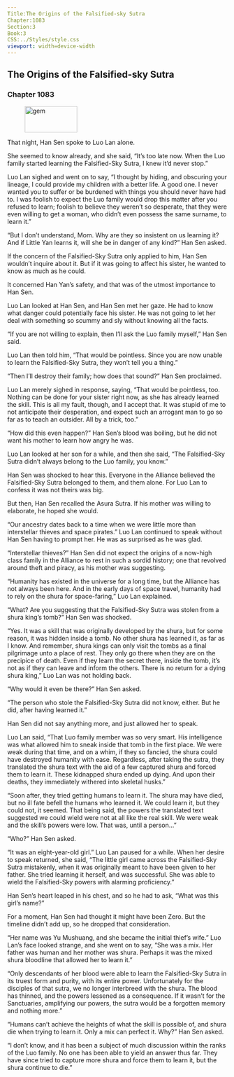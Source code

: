 ```yaml
---
Title:The Origins of the Falsified-sky Sutra 
Chapter:1083 
Section:3 
Book:3 
CSS:../Styles/style.css 
viewport: width=device-width
---
```

  
## The Origins of the Falsified-sky Sutra
### Chapter 1083
  
<figure>
	<img src="../Images/gem.gif" alt="gem" id="gem" width="120" height="60" />
</figure>
  

  
That night, Han Sen spoke to Luo Lan alone.

She seemed to know already, and she said, “It’s too late now. When the Luo family started learning the Falsified-Sky Sutra, I knew it’d never stop.”

Luo Lan sighed and went on to say, “I thought by hiding, and obscuring your lineage, I could provide my children with a better life. A good one. I never wanted you to suffer or be burdened with things you should never have had to. I was foolish to expect the Luo family would drop this matter after you refused to learn; foolish to believe they weren’t so desperate, that they were even willing to get a woman, who didn’t even possess the same surname, to learn it.”

“But I don’t understand, Mom. Why are they so insistent on us learning it? And if Little Yan learns it, will she be in danger of any kind?” Han Sen asked.

If the concern of the Falsified-Sky Sutra only applied to him, Han Sen wouldn’t inquire about it. But if it was going to affect his sister, he wanted to know as much as he could.

It concerned Han Yan’s safety, and that was of the utmost importance to Han Sen.

Luo Lan looked at Han Sen, and Han Sen met her gaze. He had to know what danger could potentially face his sister. He was not going to let her deal with something so scummy and sly without knowing all the facts.

“If you are not willing to explain, then I’ll ask the Luo family myself,” Han Sen said.

Luo Lan then told him, “That would be pointless. Since you are now unable to learn the Falsified-Sky Sutra, they won’t tell you a thing.”

“Then I’ll destroy their family; how does that sound?” Han Sen proclaimed.

Luo Lan merely sighed in response, saying, “That would be pointless, too. Nothing can be done for your sister right now, as she has already learned the skill. This is all my fault, though, and I accept that. It was stupid of me to not anticipate their desperation, and expect such an arrogant man to go so far as to teach an outsider. All by a trick, too.”

“How did this even happen?” Han Sen’s blood was boiling, but he did not want his mother to learn how angry he was.

Luo Lan looked at her son for a while, and then she said, “The Falsified-Sky Sutra didn’t always belong to the Luo family, you know.”

Han Sen was shocked to hear this. Everyone in the Alliance believed the Falsified-Sky Sutra belonged to them, and them alone. For Luo Lan to confess it was not theirs was big.

But then, Han Sen recalled the Asura Sutra. If his mother was willing to elaborate, he hoped she would.

“Our ancestry dates back to a time when we were little more than interstellar thieves and space pirates.” Luo Lan continued to speak without Han Sen having to prompt her. He was as surprised as he was glad.

“Interstellar thieves?” Han Sen did not expect the origins of a now-high class family in the Alliance to rest in such a sordid history; one that revolved around theft and piracy, as his mother was suggesting.

“Humanity has existed in the universe for a long time, but the Alliance has not always been here. And in the early days of space travel, humanity had to rely on the shura for space-faring,” Luo Lan explained.

“What? Are you suggesting that the Falsified-Sky Sutra was stolen from a shura king’s tomb?” Han Sen was shocked.

“Yes. It was a skill that was originally developed by the shura, but for some reason, it was hidden inside a tomb. No other shura has learned it, as far as I know. And remember, shura kings can only visit the tombs as a final pilgrimage unto a place of rest. They only go there when they are on the precipice of death. Even if they learn the secret there, inside the tomb, it’s not as if they can leave and inform the others. There is no return for a dying shura king,” Luo Lan was not holding back.

“Why would it even be there?” Han Sen asked.

“The person who stole the Falsified-Sky Sutra did not know, either. But he did, after having learned it.”

Han Sen did not say anything more, and just allowed her to speak.

Luo Lan said, “That Luo family member was so very smart. His intelligence was what allowed him to sneak inside that tomb in the first place. We were weak during that time, and on a whim, if they so fancied, the shura could have destroyed humanity with ease. Regardless, after taking the sutra, they translated the shura text with the aid of a few captured shura and forced them to learn it. These kidnapped shura ended up dying. And upon their deaths, they immediately withered into skeletal husks.”

“Soon after, they tried getting humans to learn it. The shura may have died, but no ill fate befell the humans who learned it. We could learn it, but they could not, it seemed. That being said, the powers the translated text suggested we could wield were not at all like the real skill. We were weak and the skill’s powers were low. That was, until a person…”

“Who?” Han Sen asked.

“It was an eight-year-old girl.” Luo Lan paused for a while. When her desire to speak returned, she said, “The little girl came across the Falsified-Sky Sutra mistakenly, when it was originally meant to have been given to her father. She tried learning it herself, and was successful. She was able to wield the Falsified-Sky powers with alarming proficiency.”

Han Sen’s heart leaped in his chest, and so he had to ask, “What was this girl’s name?”

For a moment, Han Sen had thought it might have been Zero. But the timeline didn’t add up, so he dropped that consideration.

“Her name was Yu Mushuang, and she became the initial thief’s wife.” Luo Lan’s face looked strange, and she went on to say, “She was a mix. Her father was human and her mother was shura. Perhaps it was the mixed shura bloodline that allowed her to learn it.”

“Only descendants of her blood were able to learn the Falsified-Sky Sutra in its truest form and purity, with its entire power. Unfortunately for the disciples of that sutra, we no longer interbreed with the shura. The blood has thinned, and the powers lessened as a consequence. If it wasn’t for the Sanctuaries, amplifying our powers, the sutra would be a forgotten memory and nothing more.”

“Humans can’t achieve the heights of what the skill is possible of, and shura die when trying to learn it. Only a mix can perfect it. Why?” Han Sen asked.

“I don’t know, and it has been a subject of much discussion within the ranks of the Luo family. No one has been able to yield an answer thus far. They have since tried to capture more shura and force them to learn it, but the shura continue to die.”